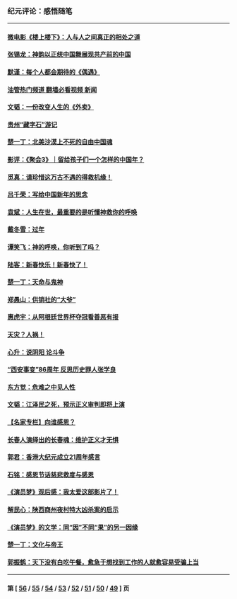 ### 纪元评论：感悟随笔
---
#### [微电影《楼上楼下》：人与人之间真正的相处之道](../../pages/nsc1035/n13944319.md?03200330) 
#### [张锡龙：神韵以正统中国舞展现共产前的中国](../../pages/nsc1035/n13939727.md?03200330) 
#### [默谨：每个人都会期待的《偶遇》](../../pages/nsc1035/n13939091.md?03200330) 
#### [油管热门频道 翻墙必看视频 新闻](ok?03200330)
#### [文韬：一份改变人生的《外卖》](../../pages/nsc1035/n13931822.md?03200330) 
#### [贵州“藏字石”游记](../../pages/nsc1035/n13923310.md?03200330) 
#### [楚一丁：北美沙漠上不死的自由中国魂](../../pages/nsc1035/n13921879.md?03200330) 
#### [影评：《聚会3》｜留给孩子们一个怎样的中国年？](../../pages/nsc1035/n13919652.md?03200330) 
#### [觅真：请珍惜这万古不遇的得救机缘！](../../pages/nsc1035/n13917157.md?03200330) 
#### [吕千荣：写给中国新年的思念](../../pages/nsc1035/n13915103.md?03200330) 
#### [袁斌：人生在世，最重要的是听懂神救你的呼唤](../../pages/nsc1035/n13914636.md?03200330) 
#### [戴冬雪：过年](../../pages/nsc1035/n13913311.md?03200330) 
#### [谭笑飞：神的呼唤，你听到了吗？](../../pages/nsc1035/n13912603.md?03200330) 
#### [陆客：新春快乐！新春快了！](../../pages/nsc1035/n13911771.md?03200330) 
#### [楚一丁：天命与鬼神](../../pages/nsc1035/n13904371.md?03200330) 
#### [郑愚山：供销社的“大爷”](../../pages/nsc1035/n13904409.md?03200330) 
#### [惠虎宇：从阿根廷世界杯夺冠看善恶有报](../../pages/nsc1035/n13889438.md?03200330) 
#### [天灾？人祸！](../../pages/nsc1035/n13900104.md?03200330) 
#### [心升：说阴阳 论斗争](../../pages/nsc1035/n13885189.md?03200330) 
#### [“西安事变”86周年 反思历史罪人张学良](../../pages/nsc1035/n13882019.md?03200330) 
#### [东方觉：危难之中见人性](../../pages/nsc1035/n13881549.md?03200330) 
#### [文韬：江泽民之死，预示正义审判即将上演](../../pages/nsc1035/n13877698.md?03200330) 
#### [【名家专栏】向谁感恩？](../../pages/nsc1035/n13873797.md?03200330) 
#### [长春人演绎出的长春魂：维护正义才无惧](../../pages/nsc1035/n13871764.md?03200330) 
#### [郭君：香港大纪元成立21周年感言](../../pages/nsc1035/n13871269.md?03200330) 
#### [石铭：感恩节话慈悲救度与感恩](../../pages/nsc1035/n13869863.md?03200330) 
#### [《演员梦》观后感：我太爱这部影片了！](../../pages/nsc1035/n13866783.md?03200330) 
#### [解民心：陕西商州夜村特大凶杀案的启示](../../pages/nsc1035/n13865339.md?03200330) 
#### [《演员梦》的文学：同“因”不同“果”的另一因缘](../../pages/nsc1035/n13863930.md?03200330) 
#### [楚一丁：文化与帝王](../../pages/nsc1035/n13863143.md?03200330) 
#### [郭振鹤：天下没有白吃午餐，愈急于想找到工作的人就愈容易受骗上当](../../pages/nsc1035/n13860772.md?03200330) 

---
#### 第 [ [56](./56.md?03200330) / [55](./55.md?03200330) / [54](./54.md?03200330) / [53](./53.md?03200330) / [52](./52.md?03200330) / [51](./51.md?03200330) / [50](./50.md?03200330) / [49](./49.md?03200330) ] 页
